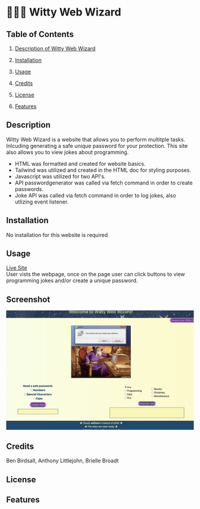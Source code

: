 # 🧙🏿‍♂️ Witty Web Wizard

## Table of Contents

1. [Description of Witty Web Wizard](#description)

2. [Installation](#installation)

3. [Usage](#usage)

4. [Credits](#credits)

5. [License](#license)

6. [Features](#features)

## Description
Witty Web Wizard is a website that allows you to perform multitple tasks. Inlcuding generating a safe unique password for your protection. This site also allows you to view jokes about programming.

* HTML was formatted and created for website basics.
* Tailwind was utilized and created in the HTML doc for styling purposes.
* Javascript was utilized for two API's. 
* API passwordgenerator was called via fetch command in order to create passwords.
* Joke API was called via fetch  command in order to log jokes, also utlizing event listener. 

## Installation
No installation for this website is required

## Usage
[Live Site](https://briellebroadt.github.io/Witty-Web-Wizard)<br>
User vists the webpage, once on the page user can click buttons to view programming jokes and/or create a unique password.

## Screenshot
![Screenshot 2023-08-14 witttty](assets/images/site-screenshot.png)


## Credits
Ben Birdsall, Anthony Littlejohn, Brielle Broadt

## License 

## Features
